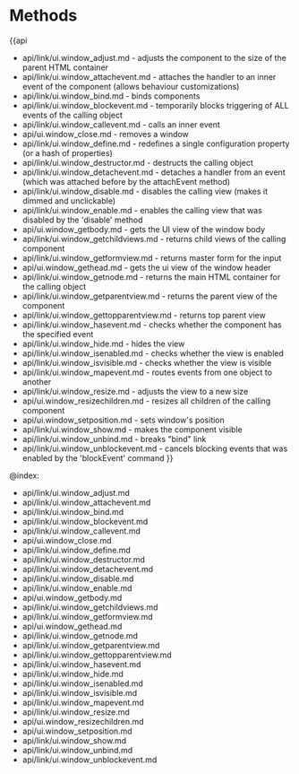 Methods
=======

{{api
- api/link/ui.window_adjust.md - adjusts the component to the size of the parent HTML container
- api/link/ui.window_attachevent.md - attaches the handler to an inner event of the component (allows behaviour customizations)
- api/link/ui.window_bind.md - binds components
- api/link/ui.window_blockevent.md - temporarily blocks triggering of ALL events of the calling object
- api/link/ui.window_callevent.md - calls an inner event
- api/ui.window_close.md - removes a window
- api/link/ui.window_define.md - redefines a single configuration property (or a hash of properties)
- api/link/ui.window_destructor.md - destructs the calling object
- api/link/ui.window_detachevent.md - detaches a handler from an event (which was attached before by the attachEvent method)
- api/link/ui.window_disable.md - disables the calling view (makes it dimmed and unclickable)
- api/link/ui.window_enable.md - enables the calling view that was disabled by the 'disable' method
- api/ui.window_getbody.md - gets the UI view of the window body
- api/link/ui.window_getchildviews.md - returns child views of the calling component
- api/link/ui.window_getformview.md - returns master form for the input
- api/ui.window_gethead.md - gets the ui view of the window header
- api/link/ui.window_getnode.md - returns the main HTML container for the calling object
- api/link/ui.window_getparentview.md - returns the parent view of the component
- api/link/ui.window_gettopparentview.md - returns top parent view
- api/link/ui.window_hasevent.md - checks whether the component has the specified event
- api/link/ui.window_hide.md - hides the view
- api/link/ui.window_isenabled.md - checks whether the view is enabled
- api/link/ui.window_isvisible.md - checks whether the view is visible
- api/link/ui.window_mapevent.md - routes events from one object to another
- api/link/ui.window_resize.md - adjusts the view to a new size
- api/ui.window_resizechildren.md - resizes all children of the calling component
- api/ui.window_setposition.md - sets window's position
- api/link/ui.window_show.md - makes the component visible
- api/link/ui.window_unbind.md - breaks "bind" link
- api/link/ui.window_unblockevent.md - cancels blocking events that was enabled by the 'blockEvent' command
}}

@index:
- api/link/ui.window_adjust.md
- api/link/ui.window_attachevent.md
- api/link/ui.window_bind.md
- api/link/ui.window_blockevent.md
- api/link/ui.window_callevent.md
- api/ui.window_close.md
- api/link/ui.window_define.md
- api/link/ui.window_destructor.md
- api/link/ui.window_detachevent.md
- api/link/ui.window_disable.md
- api/link/ui.window_enable.md
- api/ui.window_getbody.md
- api/link/ui.window_getchildviews.md
- api/link/ui.window_getformview.md
- api/ui.window_gethead.md
- api/link/ui.window_getnode.md
- api/link/ui.window_getparentview.md
- api/link/ui.window_gettopparentview.md
- api/link/ui.window_hasevent.md
- api/link/ui.window_hide.md
- api/link/ui.window_isenabled.md
- api/link/ui.window_isvisible.md
- api/link/ui.window_mapevent.md
- api/link/ui.window_resize.md
- api/ui.window_resizechildren.md
- api/ui.window_setposition.md
- api/link/ui.window_show.md
- api/link/ui.window_unbind.md
- api/link/ui.window_unblockevent.md


